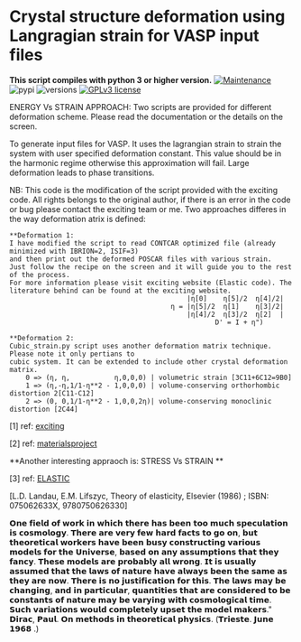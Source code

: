 # Crystal structure deformation using Langragian strain for VASP input files
**This script compiles with python 3 or higher version.**
[![Maintenance](https://img.shields.io/badge/Maintained%3F-yes-green.svg)](https://GitHub.com/Naereen/StrapDown.js/graphs/commit-activity)
![pypi](https://img.shields.io/pypi/v/pybadges.svg)
![versions](https://img.shields.io/pypi/pyversions/pybadges.svg)
[![GPLv3 license](https://img.shields.io/badge/License-GPLv3-blue.svg)](http://perso.crans.org/besson/LICENSE.html)

ENERGY Vs STRAIN APPROACH: Two scripts are provided for different deformation scheme. Please read the documentation or 
the details on the screen.

To generate input files for VASP. It uses the lagrangian strain to strain the system with user specified deformation constant. This value should be in the harmonic regime otherwise this approximation will fail. Large deformation leads to phase transitions.

NB: This code is the modification of the script provided with the exciting code. All rights belongs to the original author,
if there is an error in the code or bug please contact the exciting team or me. Two approaches differes in the way deformation atrix is defined:

```
**Deformation 1:
I have modified the script to read CONTCAR optimized file (already minimized with IBRION=2, ISIF=3) 
and then print out the deformed POSCAR files with various strain.
Just follow the recipe on the screen and it will guide you to the rest of the process. 
For more information please visit exciting website (Elastic code). The literature behind can be found at the exciting website.
	                                        |η[0]    η[5]/2  η[4]/2|
	                                    η = |η[5]/2  η[1]    η[3]/2|
	                                        |η[4]/2  η[3]/2  η[2]  |  
	                                               D' = I + η") 
```

```
**Deformation 2:
Cubic_strain.py script uses another deformation matrix technique. Please note it only pertians to 
cubic system. It can be extended to include other crystal deformation matrix.
	0 => (η, η,           η,0,0,0) | volumetric strain [3C11+6C12=9B0]
	1 => (η,-η,1/1-η**2 - 1,0,0,0) | volume-conserving orthorhombic distortion 2[C11-C12]
	2 => (0, 0,1/1-η**2 - 1,0,0,2η)| volume-conserving monoclinic distortion [2C44]
```

[1] ref: [exciting](http://exciting-code.org/nitrogen-energy-vs-strain-calculations)

[2] ref: [materialsproject](https://wiki.materialsproject.org/Elasticity_calculations)

**Another interesting appraoch is: STRESS Vs STRAIN **

[3] ref: [ELASTIC](https://elastic.readthedocs.io/en/stable/index.html) 

[L.D. Landau, E.M. Lifszyc, Theory of elasticity, Elsevier (1986) ; ISBN: 075062633X, 9780750626330]

𝗢𝗻𝗲 𝗳𝗶𝗲𝗹𝗱 𝗼𝗳 𝘄𝗼𝗿𝗸 𝗶𝗻 𝘄𝗵𝗶𝗰𝗵 𝘁𝗵𝗲𝗿𝗲 𝗵𝗮𝘀 𝗯𝗲𝗲𝗻 𝘁𝗼𝗼 𝗺𝘂𝗰𝗵 𝘀𝗽𝗲𝗰𝘂𝗹𝗮𝘁𝗶𝗼𝗻 𝗶𝘀 𝗰𝗼𝘀𝗺𝗼𝗹𝗼𝗴𝘆. 𝗧𝗵𝗲𝗿𝗲 𝗮𝗿𝗲 𝘃𝗲𝗿𝘆 𝗳𝗲𝘄 𝗵𝗮𝗿𝗱 𝗳𝗮𝗰𝘁𝘀 𝘁𝗼 𝗴𝗼 𝗼𝗻, 𝗯𝘂𝘁 𝘁𝗵𝗲𝗼𝗿𝗲𝘁𝗶𝗰𝗮𝗹 𝘄𝗼𝗿𝗸𝗲𝗿𝘀 𝗵𝗮𝘃𝗲 𝗯𝗲𝗲𝗻 𝗯𝘂𝘀𝘆 𝗰𝗼𝗻𝘀𝘁𝗿𝘂𝗰𝘁𝗶𝗻𝗴 𝘃𝗮𝗿𝗶𝗼𝘂𝘀 𝗺𝗼𝗱𝗲𝗹𝘀 𝗳𝗼𝗿 𝘁𝗵𝗲 𝗨𝗻𝗶𝘃𝗲𝗿𝘀𝗲, 𝗯𝗮𝘀𝗲𝗱 𝗼𝗻 𝗮𝗻𝘆 𝗮𝘀𝘀𝘂𝗺𝗽𝘁𝗶𝗼𝗻𝘀 𝘁𝗵𝗮𝘁 𝘁𝗵𝗲𝘆 𝗳𝗮𝗻𝗰𝘆. 𝗧𝗵𝗲𝘀𝗲 𝗺𝗼𝗱𝗲𝗹𝘀 𝗮𝗿𝗲 𝗽𝗿𝗼𝗯𝗮𝗯𝗹𝘆 𝗮𝗹𝗹 𝘄𝗿𝗼𝗻𝗴. 𝗜𝘁 𝗶𝘀 𝘂𝘀𝘂𝗮𝗹𝗹𝘆 𝗮𝘀𝘀𝘂𝗺𝗲𝗱 𝘁𝗵𝗮𝘁 𝘁𝗵𝗲 𝗹𝗮𝘄𝘀 𝗼𝗳 𝗻𝗮𝘁𝘂𝗿𝗲 𝗵𝗮𝘃𝗲 𝗮𝗹𝘄𝗮𝘆𝘀 𝗯𝗲𝗲𝗻 𝘁𝗵𝗲 𝘀𝗮𝗺𝗲 𝗮𝘀 𝘁𝗵𝗲𝘆 𝗮𝗿𝗲 𝗻𝗼𝘄. 𝗧𝗵𝗲𝗿𝗲 𝗶𝘀 𝗻𝗼 𝗷𝘂𝘀𝘁𝗶𝗳𝗶𝗰𝗮𝘁𝗶𝗼𝗻 𝗳𝗼𝗿 𝘁𝗵𝗶𝘀. 𝗧𝗵𝗲 𝗹𝗮𝘄𝘀 𝗺𝗮𝘆 𝗯𝗲 𝗰𝗵𝗮𝗻𝗴𝗶𝗻𝗴, 𝗮𝗻𝗱 𝗶𝗻 𝗽𝗮𝗿𝘁𝗶𝗰𝘂𝗹𝗮𝗿, 𝗾𝘂𝗮𝗻𝘁𝗶𝘁𝗶𝗲𝘀 𝘁𝗵𝗮𝘁 𝗮𝗿𝗲 𝗰𝗼𝗻𝘀𝗶𝗱𝗲𝗿𝗲𝗱 𝘁𝗼 𝗯𝗲 𝗰𝗼𝗻𝘀𝘁𝗮𝗻𝘁𝘀 𝗼𝗳 𝗻𝗮𝘁𝘂𝗿𝗲 𝗺𝗮𝘆 𝗯𝗲 𝘃𝗮𝗿𝘆𝗶𝗻𝗴 𝘄𝗶𝘁𝗵 𝗰𝗼𝘀𝗺𝗼𝗹𝗼𝗴𝗶𝗰𝗮𝗹 𝘁𝗶𝗺𝗲. 𝗦𝘂𝗰𝗵 𝘃𝗮𝗿𝗶𝗮𝘁𝗶𝗼𝗻𝘀 𝘄𝗼𝘂𝗹𝗱 𝗰𝗼𝗺𝗽𝗹𝗲𝘁𝗲𝗹𝘆 𝘂𝗽𝘀𝗲𝘁 𝘁𝗵𝗲 𝗺𝗼𝗱𝗲𝗹 𝗺𝗮𝗸𝗲𝗿𝘀." 𝗗𝗶𝗿𝗮𝗰, 𝗣𝗮𝘂𝗹. 𝗢𝗻 𝗺𝗲𝘁𝗵𝗼𝗱𝘀 𝗶𝗻 𝘁𝗵𝗲𝗼𝗿𝗲𝘁𝗶𝗰𝗮𝗹 𝗽𝗵𝘆𝘀𝗶𝗰𝘀. (𝗧𝗿𝗶𝗲𝘀𝘁𝗲. 𝗝𝘂𝗻𝗲 𝟭𝟵𝟲𝟴 .) 
